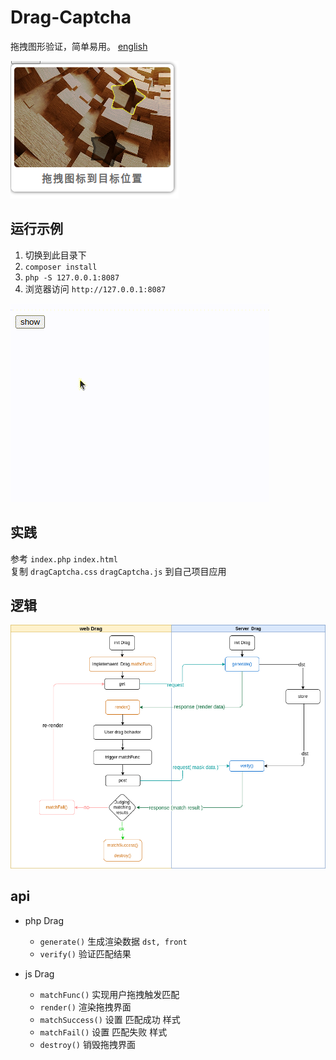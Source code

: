 # Drag-Captcha

拖拽图形验证，简单易用。 [english](./README-en.md)

![show](./docs/drag-zh.png)

## 运行示例

1. 切换到此目录下
2. `composer install`
3. `php -S 127.0.0.1:8087`
4. 浏览器访问 `http://127.0.0.1:8087`

![示例](./docs/drag-zh.gif)

## 实践

参考 `index.php` `index.html`\
复制 `dragCaptcha.css` `dragCaptcha.js` 到自己项目应用

## 逻辑

![逻辑图](./docs/logic.png)

## api

- php Drag
  - `generate()` 生成渲染数据 `dst, front`
  - `verify()` 验证匹配结果

- js Drag
  - `matchFunc()` 实现用户拖拽触发匹配
  - `render()` 渲染拖拽界面
  - `matchSuccess()` 设置 匹配成功 样式
  - `matchFail()` 设置 匹配失败 样式
  - `destroy()`  销毁拖拽界面
